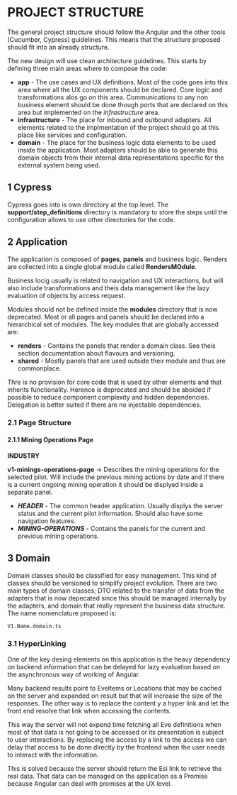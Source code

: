 # PROJECT STRUCTURE
The general project structure should follow the Angular and the other tools (Cucumber, Cypress) guidelines. This means that the structure proposed should fit into an already structure.

The new design will use clean architecture guidelines. This starts by defining three main areas where to compose the code:
* **app** - The use cases and UX definitions. Most of the code goes into this area where all the UX components should be declared. Core logic and transformations alos go on this area. Communications to any non business element should be done though ports that are declared on this area but implemented on the *infrastructure* area.
* **infrastructure** - The place for inbound and outbound adapters. All elements related to the implmentation of the project should go at this place like services and configuration.
* **domain** - The place for the business logic data elements to be used inside the application. Most adapters should be able to generate this domain objects from their internal data representations specific for the external system being used.
## 1 Cypress
Cypress goes into is own directory at the top level. The **support/step_definitions** directory is mandatory to store the steps until the configuration allows to use other directories for the code.

## 2 Application
The application is composed of **pages**, **panels** and business logic. Renders are collected into a single global module called **RendersMOdule**.

Business locig usually is related to navigation and UX interactions, but will also include transformations and theis data management like the lazy evaluation of objects by access request.

Modules should not be defined inside the **modules** directory that is now deprecated. Most or all pages and panels should be declared into a hierarchical set of modules. The key modules that are globally accessed are:
* **renders** - Contains the panels that render a domain class. See theis section documentation about flavours and versioning.
* **shared** - Mostly panels that are used outside their module and thus are commonplace.

Thre is no provision for core code that is used by other elements and that inherits functionality. Herence is deprecated and should be aboided if possible to reduce component complexity and hidden dependencies. Delegation is better suited if there are no injectable dependencies.

### 2.1 Page Structure
#### 2.1.1 Mining Operations Page
**INDUSTRY**

**v1-minings-operations-page** -> Describes the mining operations for the selected pilot. Will include the previous mining actions by date and if there is a current ongoing mining operation it should be displyed inside a separate panel.
* ***HEADER*** - The common header application. Usually displys the server status and the current pilot information. Should also have some navigation features.
* ***MINING-OPERATIONS*** - Contains the panels for the current and previous mining operations.


## 3 Domain
Domain classes should be classified for easy management. This kind of classes should be versioned to simplify project evolution. There are two main types of domain classes; DTO related to the transfer of data from the adapters that is now depecated since this should be managed internally by the adapters, and domain that really represent the business data structure. The name nomenclature proposed is:
````
V1.Name.domain.ts
````
### 3.1 HyperLinking
One of the key desing elements on this application is the heavy dependency on backend information that can be delayed for lazy evaluation based on the asynchronous way of working of Angular.

Many backend results point to EveItems or Locations that may be cached on the server and expanded on result but that will increase the size of the responses. The other way is to replace the content y a hyper link and let the front end resolve that link when accessing the contents.

This way the server will not expend time fetching all Eve definitions when most of that data is not going to be accessed or its presentation is subject to user interactions. By replacing the access by a link to the access we can delay that access to be done directly by the frontend when the user needs to interact with the information.

This is solved because the server should return the Esi link to retrieve the real data. That data can be managed on the application as a Promise because Angular can deal with promises at the UX level.
